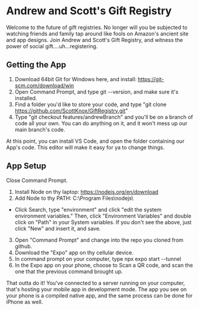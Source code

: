 # Andrew and Scott's Gift Registry

Welcome to the future of gift registries. No longer will you be subjected to watching friends and family tap around like fools on Amazon's ancient site and app designs. Join Andrew and Scott's Gift Registry, and witness the power of social gift....uh...registering. 

## Getting the App
1. Download 64bit Git for Windows here, and install: https://git-scm.com/download/win
2. Open Command Prompt, and type git --version, and make sure it's installed.
3. Find a folder you'd like to store your code, and type "git clone https://github.com/ScottKnox/GiftRegistry.git"
4. Type "git checkout features/andrewBranch" and you'll be on a branch of code all your own. You can do anything on it, and it won't mess up our main branch's code. 

At this point, you can install VS Code, and open the folder containing our App's code. This editor will make it easy for ya to change things.

## App Setup

Close Command Prompt. 

1. Install Node on thy laptop: https://nodejs.org/en/download
2. Add Node to thy PATH: C:\Program Files\nodejs\
- Click Search, type "environment" and click "edit the system environment variables." Then, click "Environment Variables" and double click on "Path" in your System variables. If you don't see the above, just click "New" and insert it, and save. 
3. Open "Command Prompt" and change into the repo you cloned from github. 
3. Download the "Expo" app on thy cellular device.
4. In command prompt on your computer, type npx expo start --tunnel
5. In the Expo app on your phone, choose to Scan a QR code, and scan the one that the previous command brought up.

That outta do it! You've connected to a server running on your computer, that's hosting your mobile app in development mode. The app you see on your phone is a compiled native app, and the same process can be done for iPhone as well. 
